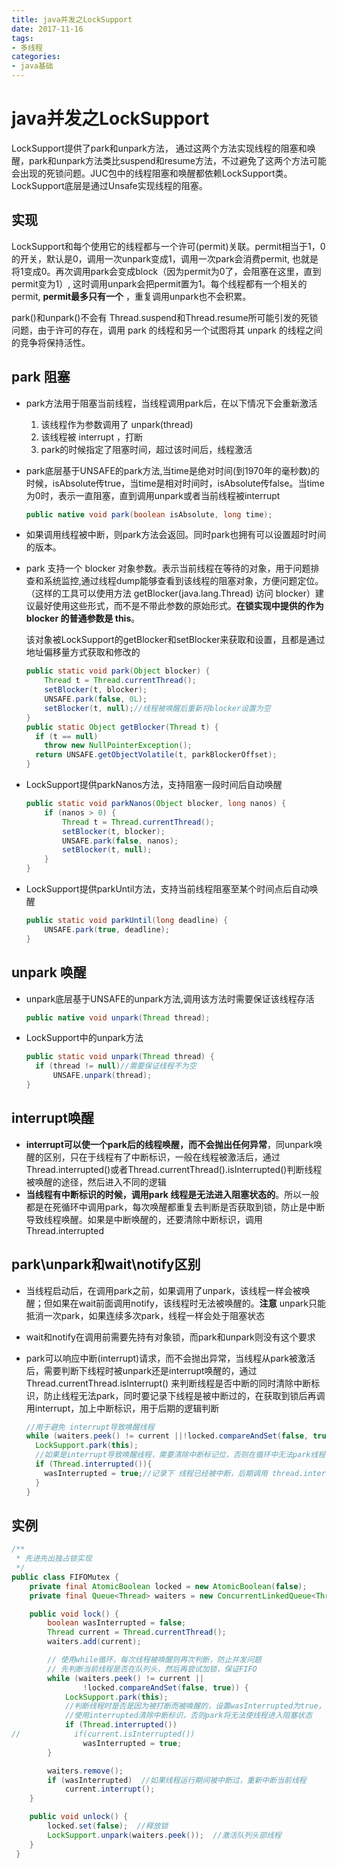```yaml
---
title: java并发之LockSupport
date: 2017-11-16
tags:
- 多线程
categories:
- java基础
---
```


# java并发之LockSupport

LockSupport提供了park和unpark方法， 通过这两个方法实现线程的阻塞和唤醒，park和unpark方法类比suspend和resume方法，不过避免了这两个方法可能会出现的死锁问题。JUC包中的线程阻塞和唤醒都依赖LockSupport类。LockSupport底层是通过Unsafe实现线程的阻塞。

<!--more-->

## 实现

LockSupport和每个使用它的线程都与一个许可(permit)关联。permit相当于1，0的开关，默认是0，调用一次unpark变成1，调用一次park会消费permit, 也就是将1变成0。再次调用park会变成block（因为permit为0了，会阻塞在这里，直到permit变为1）, 这时调用unpark会把permit置为1。每个线程都有一个相关的permit, **permit最多只有一个** ，重复调用unpark也不会积累。

park()和unpark()不会有 Thread.suspend和Thread.resume所可能引发的死锁 问题，由于许可的存在，调用 park 的线程和另一个试图将其 unpark 的线程之间的竞争将保持活性。

## park 阻塞

- park方法用于阻塞当前线程，当线程调用park后，在以下情况下会重新激活

   1. 该线程作为参数调用了 unpark(thread)
   2. 该线程被 interrupt ，打断
   3. park的时候指定了阻塞时间，超过该时间后，线程激活

- park底层基于UNSAFE的park方法,当time是绝对时间(到1970年的毫秒数)的时候，isAbsolute传true，当time是相对时间时，isAbsolute传false。当time为0时，表示一直阻塞，直到调用unpark或者当前线程被interrupt

  ```java
  public native void park(boolean isAbsolute, long time);
  ```

- 如果调用线程被中断，则park方法会返回。同时park也拥有可以设置超时时间的版本。

- park 支持一个 blocker 对象参数。表示当前线程在等待的对象，用于问题排查和系统监控,通过线程dump能够查看到该线程的阻塞对象，方便问题定位。（这样的工具可以使用方法 getBlocker(java.lang.Thread) 访问 blocker）建议最好使用这些形式，而不是不带此参数的原始形式。**在锁实现中提供的作为 blocker 的普通参数是 this**。

   该对象被LockSupport的getBlocker和setBlocker来获取和设置，且都是通过地址偏移量方式获取和修改的

   ```java
   public static void park(Object blocker) {
       Thread t = Thread.currentThread();
       setBlocker(t, blocker);
       UNSAFE.park(false, 0L);
       setBlocker(t, null);//线程被唤醒后重新将blocker设置为空
   }
   public static Object getBlocker(Thread t) {
     if (t == null)
       throw new NullPointerException();
     return UNSAFE.getObjectVolatile(t, parkBlockerOffset);
   }
   ```

- LockSupport提供parkNanos方法，支持阻塞一段时间后自动唤醒

   ```java
   public static void parkNanos(Object blocker, long nanos) {
       if (nanos > 0) {
           Thread t = Thread.currentThread();
           setBlocker(t, blocker);
           UNSAFE.park(false, nanos);
           setBlocker(t, null);
       }
   }
   ```

- LockSupport提供parkUntil方法，支持当前线程阻塞至某个时间点后自动唤醒

   ```java
   public static void parkUntil(long deadline) {
       UNSAFE.park(true, deadline);
   }
   ```

## unpark 唤醒

- unpark底层基于UNSAFE的unpark方法,调用该方法时需要保证该线程存活

  ```java
  public native void unpark(Thread thread);
  ```

- LockSupport中的unpark方法

  ```java
  public static void unpark(Thread thread) {
  	if (thread != null)//需要保证线程不为空
      	UNSAFE.unpark(thread);
  }
  ```

## interrupt唤醒

- **interrupt可以使一个park后的线程唤醒，而不会抛出任何异常**，同unpark唤醒的区别，只在于线程有了中断标识，一般在线程被激活后，通过Thread.interrupted()或者Thread.currentThread().isInterrupted()判断线程被唤醒的途径，然后进入不同的逻辑
- **当线程有中断标识的时候，调用park 线程是无法进入阻塞状态的**。所以一般都是在死循环中调用park，每次唤醒都重复去判断是否获取到锁，防止是中断导致线程唤醒。如果是中断唤醒的，还要清除中断标识，调用Thread.interrupted

##  park\unpark和wait\notify区别

- 当线程启动后，在调用park之前，如果调用了unpark，该线程一样会被唤醒；但如果在wait前面调用notify，该线程时无法被唤醒的。**注意** unpark只能抵消一次park，如果连续多次park，线程一样会处于阻塞状态

- wait和notify在调用前需要先持有对象锁，而park和unpark则没有这个要求

- park可以响应中断(interrupt)请求，而不会抛出异常，当线程从park被激活后，需要判断下线程时被unpark还是interrupt唤醒的，通过Thread.currentThread.isInterrupt() 来判断线程是否中断的同时清除中断标识，防止线程无法park，同时要记录下线程是被中断过的，在获取到锁后再调用interrupt，加上中断标识，用于后期的逻辑判断

  ```java
  //用于避免 interrupt导致唤醒线程
  while (waiters.peek() != current ||!locked.compareAndSet(false, true)) {
    LockSupport.park(this);
    //如果是interrupt导致唤醒线程，需要清除中断标记位，否则在循环中无法park线程
    if (Thread.interrupted()){
      wasInterrupted = true;//记录下 线程已经被中断，后期调用 thread.interrupt()
    }
  }
  ```

## 实例

```java
/**
 * 先进先出独占锁实现
 */
public class FIFOMutex {
    private final AtomicBoolean locked = new AtomicBoolean(false);
    private final Queue<Thread> waiters = new ConcurrentLinkedQueue<Thread>();

    public void lock() {
        boolean wasInterrupted = false;
        Thread current = Thread.currentThread();
        waiters.add(current);

        // 使用while循环，每次线程被唤醒则再次判断，防止并发问题
        // 先判断当前线程是否在队列头，然后再尝试加锁，保证FIFO
        while (waiters.peek() != current ||
                !locked.compareAndSet(false, true)) {
            LockSupport.park(this);
            //判断线程时是否是因为被打断而被唤醒的，设置wasInterrupted为true，等待拿到锁后再补上中断标识
            //使用interrupted清除中断标识，否则park将无法使线程进入阻塞状态
            if (Thread.interrupted())
//            if(current.isInterrupted())
                wasInterrupted = true;
        }

        waiters.remove();
        if (wasInterrupted)  //如果线程运行期间被中断过，重新中断当前线程
            current.interrupt();
    }

    public void unlock() {
        locked.set(false);  //释放锁
        LockSupport.unpark(waiters.peek());  //激活队列头部线程
    }
 }
```